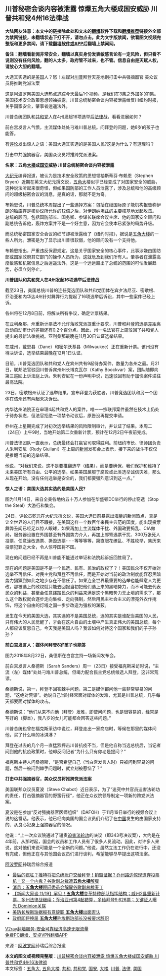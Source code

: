  <h2>川普秘密会谈内容被泄露 惊爆五角大楼成国安威胁 川普共和党4州16法律战</h2> <p class="notice"><b>大陆网友注意：本文中的链接除此处和文末的<a href="https://github.com/bannedbook/fanqiang" >翻墙</a>软件下载和<a href="https://github.com/killgcd/justmysocks/blob/master/README.md">翻墙推荐</a>链接外全部为禁网链接，未翻墙状态下打不开，请勿点击。此为文字版禁闻，欲看图文视频完整版和更多禁闻，请下载<a href="https://github.com/bannedbook/fanqiang">翻墙软件或APP</a>后翻墙上禁闻网。</p><p>备注：翻墙看新闻非常安全，翻墙以真实身份发表敏感言论有一定风险，但只看不说则没有任何风险，翻的人太多，政府管不过来，也不管。信息自由是天赋人权，请放心大胆的翻墙。</b></p>  <div class="entry"> <p id="summary">大选其实选的是<a href="https://www.bannedbook.org/bnews/tag/%e7%be%8e%e5%9b%bd/" class="st_tag internal_tag" rel="tag" title="标签 美国 下的日志">美国</a>人？怒！左媒对<a href="https://www.bannedbook.org/bnews/tag/%e5%b7%9d%e6%99%ae/" class="st_tag internal_tag" rel="tag" title="标签 川普 下的日志">川普</a>拜登天差地别打击中共强摘器官 美众议员将推跨党派法案</p> <p>这是阿波罗网美国大选热点追踪今天最后1个视频，是我们在3集之外加多的1集。美国技术安全政策思想领袖披露，川普总统秘密会谈内容被泄露给反川纽约时报，关乎国家安全，肇事者逍遥法外。</p> <p>川普总统团队和<a href="https://www.bannedbook.org/bnews/tag/%e5%85%b1%e5%92%8c%e5%85%9a/" class="st_tag internal_tag" rel="tag" title="标签 共和党 下的日志">共和党</a>人在4州发起16项选举后<a href="https://www.bannedbook.org/bnews/tag/%e6%b3%95%e5%be%8b/" class="st_tag internal_tag" rel="tag" title="标签 法律 下的日志">法律</a>战，看看进展如何？</p> <p>前白宫发言人气愤，主流媒体处处刁难川普总统。问拜登的问题，她8岁的孩子也能答。</p> <p>有<span class='wp_keywordlink_affiliate'><a href="https://www.bannedbook.org/bnews/comments/" title="新闻评论" target="_blank">评论</a></span>发出惊人之语：美国大选其实选的是美国人民?这是为什么？有道理吗？</p> <p>打击中共强摘器官，美国众议员将推跨党派法案。</p> <p><strong>名家：五角<a href="https://www.bannedbook.org/bnews/tag/%E5%A4%A7%E6%A5%BC/" class="st_tag internal_tag" rel="tag" title="标签 大楼 下的日志">大楼</a>成<a href="https://www.bannedbook.org/bnews/tag/%E5%9B%BD%E5%AE%89/" class="st_tag internal_tag" rel="tag" title="标签 国安 下的日志">国安</a>威胁&nbsp;川普总统秘密会谈内容被泄露</strong></p> <p><span class='wp_keywordlink_affiliate'><a href="http://www.epochtimes.com/" title="大纪元" target="_blank">大纪元</a></span>编译报道，被认为是技术安全政策的思想领袖斯蒂芬·布赖恩（Stephen Bryen）近期在英文大纪元撰文说，<a href="https://www.bannedbook.org/bnews/tag/%E4%BA%94%E8%A7%92%E5%A4%A7/" class="st_tag internal_tag" rel="tag" title="标签 五角大 下的日志">五角大</a>楼似乎已经变成了对国家安全的威胁，这种说法听起来很奇怪，但如果国防部的工作人员泄露了，涉及总统和他的高级顾问的超级秘密会议的消息，是真的话，那就不足为奇。</p> <p>布赖恩说，川普总统本周提出了一些选择方案：包括在继国际原子能机构报告称伊朗的铀库存是核协议所允许的12倍之后，对伊朗纳坦兹的主要核基地发起攻击。总统的顾问，包括国防部长、国务卿、参谋长联席会议主席、他的国家安全顾问和副总统告诉他，轰炸方案并不是一个好主意，因为它会使本已紧张的局势升级。</p> <p>而总统秘密国家安全会议的细节却被泄露给了《纽约时报》，据说是<a href="https://www.bannedbook.org/bnews/tag/%e4%ba%94%e8%a7%92%e5%a4%a7%e6%a5%bc/" class="st_tag internal_tag" rel="tag" title="标签 五角大楼 下的日志">五角大楼</a>的一些人所为。泄密是为了显示出川普很软弱，他的顾问没有一个支持他。</p> <p>布赖恩指出，严重违反保密规定，这是关乎国家安全的核心事件，此事涉嫌由国防部或国家政府其它部门的操作人员所为，这就危及到我们所有人。肇事者在泄露高度敏感和机密信息之后逍遥法外，这是一个远远超出了总统的范围的可怕发展趋势，必须立刻停止。</p>  <p><strong>川普团队和<a href="https://www.bannedbook.org/bnews/tag/%E5%85%B1%E5%92%8C/" class="st_tag internal_tag" rel="tag" title="标签 共和 下的日志">共和</a>党人在4州发起16项选举后法律战</strong></p> <p>截至23日，美国总统川普的连任竞选团队和共和党团体在宾夕法尼亚、密歇根、乔治亚和内华达4州针对舞弊行为提起了16项选举后诉讼，其中一些案件已经上诉。</p> <p>各州将在12月8日前，将解决所有争议，确定计票结果。</p> <p>在亚利桑那，州重新计票法不允许落败党派提重计要求，川普和拜登的选票差距离启动自动审计的差额还有0.2个百分点。因此，州一名法官在上周驳回了共和党人提出的最新法律挑战。亚利桑那最晚在11月30日认证选举结果。</p> <p>在威州，戴恩县（Dane）和密尔沃基县（Milwaukee）正在重新计票。该州没有待决诉讼，选举结果最晚在12月1日认证。</p> <p>目前，川普竞选团队和共和党人在宾州共有9起待办案件，数量为各州之最。月21日，联邦法官驳回川普诉宾州州长博克瓦尔（Kathy Boockvar）案，团队随即向第三巡回上诉法庭上诉。朱利安尼在一份声明中说，迅速驳回有助于加快案件递往最高法院。</p> <p>23日，密歇根州认证了选举结果，宣布拜登为获胜者。川普竞选团队和另一个团体在该州还有两起未决诉讼。</p> <p>内华达州法院正在审理4起共和党人的案件。唯一一宗联邦案件虽然在技术上仍处于待办状态，但法官拒绝一项禁令动议后，原告没再提交申请。</p> <p>乔州在上星期完成了对初次选举结果的风险限制审计，并认证了结果。本周二（24日）上午9时，当地开始第二次重新计票，预计在12月2日午夜前完成。</p> <p>川普法律团队一直表示，总统最终会打赢官司取得胜利。前纽约市长、律师团负责人朱利安尼（Rudy Giuliani）在上周的<span class='wp_keywordlink_affiliate'><a href="https://www.bannedbook.org/" title="新闻">新闻</a></span>发布会上表示，接下来的战斗不仅仅是推翻当前的选举结果。</p> <p>他说，“对我们来说，这不是要推翻选举（结果），而是要确保，我们保护和维持了未来美国所有自由、公平的选举。如果美国屈服于腐败或此类选举诚信灾难，那么从现在开始，没有任何选举是安全的，我们都要强烈意识到这一点。”</p>  <p><strong>惊人之语：美国大选其实选的是美国人民?</strong></p> <p>图为11月14日，来自全美各地约五十万人参加在华盛顿DC举行的停止窃选（Stop the Steal）大游行和集会。</p> <p>24日，评论员乾元在大纪元撰文说，美国大选日前暴露出海量的新闻热点，真是让全世界的人们目不暇接，在美国这样一个数百年来民主典范的国度，能出现投票舞弊丑闻已经足以惊人眼球，如果再加上主流媒体干扰、外国政要捣乱、CIA做局，服务器设置在外国甚至有外国势力介入，再加上邮寄选票干扰、300万张死人投票、任意涂改选票、撕毁选票⋯⋯等等等等，简直眼花缭乱、不胜枚举，集历来投票犯罪之大全，令人惊呼国将不国。</p> <p>现在的问题已经不再是川普能不能通过举证和法院起诉扳回胜局了。</p> <p>现在的问题是美国是不是一个民选、民有、民治的政权了？！美国民众不仅开始对选举不再信任、对民主党和拜登不再信任，而是开始对当前的政治制度能容忍黑暗势力猖獗到如此之地步存在不信任了。如果连全世界最重要的选举也能肆意人为更改，那被选上的政权就只能去回报当初把他们选上来的黑暗势力，而不可能去代表民众的利益，甚至会任意践踏民众的利益来满足这个黑暗势力无止境的需求了，那么这个政权就会逐步走向集权、走向强制，然后用民主社会主义的漂亮外衣作掩饰，将这个自由的灯塔之国一步步改造为强权的渊薮。</p> <p>发生在今天的美国大选，其实选的不是美国总统，选的其实是谁配当美国的人民，只有伟大的人民觉醒了，才会在这片自由的土壤中产生真正伟大的美国总统，每个人都应该反思自己，今天我是美国人吗？我该如何对待这个国家和我们的子子孙孙？</p> <p><strong>前白宫发言人：媒体问拜登8岁孩子也能答</strong></p> <p>图为2018年8月22日，桑德斯在白宫主持一场新闻发布会。</p> <p>前白宫发言人桑德斯（Sarah Sanders）周一（23日）接受福克斯采访时说，“主流（左）媒体”处处刁难川普总统，但竭力配合民主党总统候选人拜登，这非常荒谬。</p> <p>桑德斯说，第一，拜登不回答棘手问题，第二是媒体都问他一些非常容易的问题，“这绝对荒谬”。她说自己当时经常面对媒体的发难，尤其是川普总统，几乎每天都要面对媒体的攻击。</p> <p>桑德斯说：“他们从来不向他（拜登）发难，即使问问题，也是很容易的，经常是写好的（脚本），我八岁的女儿可能都会回答这些问题。”</p>  <p>川普总统也曾在福克斯采访中说过，拜登走出一家商店时，等候在那里的媒体问他，买了什么味的冰淇淋？</p> <p>拜登在过去的几个月一直猛烈抨击川普抗疫不当，但是他自称当选总统后，当记者问到他的抗疫政策时，他却反问记者“为什么只有你老是提问？”</p> <p>福克斯主持人问桑德斯，“是否希望自己（当白宫发言人时）只被问到容易的问题，然后一被问到棘手问题时，就立刻被惹恼了？”</p> <p><strong>打击中共强摘器官，美众议员将推跨党派法案</strong></p> <p>美国联邦众议员夏波（Steve Chabot）近日表示，为了“追究中共官员迫害法轮功的责任，打击强摘器官的野蛮行径”，他正在众议院领导制定一项新的跨党派法案。</p> <p>夏波是在参加“反对强摘器官医师组织”（DAFOH）于11月19日举行的视频会议上说的这番话。他表示，他已经向美国的国会议员们介绍了在<span class='wp_keywordlink_affiliate'><a href="https://www.bannedbook.org/" title="中国" target="_blank">中国</a></span>发生的由国家支持的、从良心犯身上强摘器官的情况。</p> <p>他说：“上一次众议院通过了谴责<span class='wp_keywordlink'><a href="https://www.bannedbook.org/forum11/topic278.html" title="评江泽民与中共相互利用迫害法轮功" target="_blank">迫害法轮功</a></span>的决议（即343号决议案），大约是在4年前。从那时起，国会的议员和工作人员有了很多人员流动。因此，对许多人来说，这对他们来说可能是一个全新的问题。”他说，虽然立法工作仍在进行中，还没有完成，但他正在与其他国会议员们进行谈判，希望能够尽早提出这项法案。</p> <p></p> <p></p> <p><span class='wp_keywordlink_affiliate'><a href="https://www.aboluowang.com/" title="阿波罗网" target="_blank">阿波罗网</a></span>孙瑞后综合报道</p> <ul class='op-related-articles' title='相关阅读'> <li><a href='https://www.bannedbook.org/bnews/cbnews/20201122/1435132.html' target='_blank'>最后的疯狂？推特将把总统账户交给拜登！销毁证据？乔州路边惊现遭弃投票机！又一个内鬼？谷歌副总裁遭<b>五角大楼</b>解雇</a></li> <li><a href='https://www.bannedbook.org/bnews/comments/20201121/1434465.html' target='_blank'>消息：<b>五角大楼</b>顾问委员会解雇谷歌副总裁麦丁</a></li> <li><a href='https://www.bannedbook.org/bnews/bannedvideo/20201119/1433680.html' target='_blank'>【新闻大家谈  11/19】罕见！<b>五角大楼</b>变革特种部队指挥结构；威州2县重新计票，多州法律战继续；乔治亚州第4起错算，多给拜登9,626票；关键证人曝光 Dominion关联</a></li> <li><a href='https://www.bannedbook.org/bnews/worldnews/usa/20201106/1426899.html' target='_blank'>美防长埃斯珀据报有意辞职 <b>五角大楼</b>出面否认</a></li> <li><a href='https://www.bannedbook.org/bnews/worldnews/usa/20201106/1426827.html' target='_blank'>政府即将换届 <b>五角大楼</b>称埃斯珀部长没被要求辞职</a></li> </ul> <p class="texttj"> <a href="https://www.bannedbook.org/forum23/topic22702.html" target="_blank">V2ray翻墙服务-安全可靠经济高速无限流量</a><br/> <a href="https://github.com/bannedbook/fanqiang/wiki/%E7%A6%81%E9%97%BB%E7%BD%91%E5%AE%89%E5%8D%93%E7%BF%BB%E5%A2%99%E6%96%B0%E9%97%BBAPP" target="_blank">免费PC翻墙、安卓VPN翻墙APP</a></p><p> 来源：<a href="https://www.aboluowang.com/2020/1126/1527228.html" target="_blank">阿波罗网</a>孙瑞后综合报道 </p> <a name='sharetosocial'></a>       <div><b>本文的图文或视频完整版</b>：<a href='https://www.bannedbook.org/bnews/topimagenews/20201126/1437110.html'>川普秘密会谈内容被泄露 惊爆五角大楼成国安威胁 川普共和党4州16法律战</a></div>  </div><!--END ENTRY--> <div class="postfooter"> <div>本文标签：<a href="https://www.bannedbook.org/bnews/tag/%E4%BA%94%E8%A7%92%E5%A4%A7/" rel="tag">五角大</a>, <a href="https://www.bannedbook.org/bnews/tag/%e4%ba%94%e8%a7%92%e5%a4%a7%e6%a5%bc/" rel="tag">五角大楼</a>, <a href="https://www.bannedbook.org/bnews/tag/%E5%85%B1%E5%92%8C/" rel="tag">共和</a>, <a href="https://www.bannedbook.org/bnews/tag/%e5%85%b1%e5%92%8c%e5%85%9a/" rel="tag">共和党</a>, <a href="https://www.bannedbook.org/bnews/tag/%E5%9B%BD%E5%AE%89/" rel="tag">国安</a>, <a href="https://www.bannedbook.org/bnews/tag/%E5%A4%A7%E6%A5%BC/" rel="tag">大楼</a>, <a href="https://www.bannedbook.org/bnews/tag/%e5%b7%9d%e6%99%ae/" rel="tag">川普</a>, <a href="https://www.bannedbook.org/bnews/tag/%e6%b3%95%e5%be%8b/" rel="tag">法律</a>, <a href="https://www.bannedbook.org/bnews/tag/%e7%be%8e%e5%9b%bd/" rel="tag">美国</a></div>  </div><!--END POSTFOOTER--> 